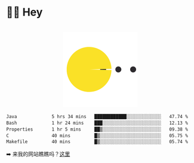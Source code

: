 
# 👋🏻 Hey
<div align="center">
	<br>
	<img src="https://raw.githubusercontent.com/Aniket965/Aniket965/master/pacman.svg?sanitize=true" width="200" height="200">
	<br>
</div>

<!--START_SECTION:waka-->

```txt
Java             5 hrs 34 mins   ████████████░░░░░░░░░░░░░   47.74 %
Bash             1 hr 24 mins    ███░░░░░░░░░░░░░░░░░░░░░░   12.13 %
Properties       1 hr 5 mins     ██▒░░░░░░░░░░░░░░░░░░░░░░   09.38 %
C                40 mins         █▒░░░░░░░░░░░░░░░░░░░░░░░   05.75 %
Makefile         40 mins         █▒░░░░░░░░░░░░░░░░░░░░░░░   05.74 %
```

<!--END_SECTION:waka-->

 ➡️  来我的网站瞧瞧吗？[这里](https://www.shaolongfei.com)
